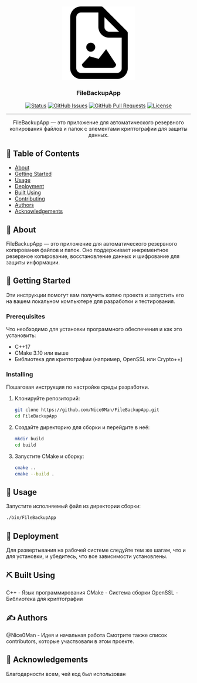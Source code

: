 <p align="center">
  <a href="" rel="noopener">
 <img width=200px height=200px src="icons\png-file.png" alt="Project logo"></a>
</p>

<h3 align="center">FileBackupApp</h3>

<div align="center">

[![Status](https://img.shields.io/badge/status-active-success.svg)]()
[![GitHub Issues](https://img.shields.io/github/issues/Nice0Man/FileBackupApp.svg)](https://github.com/Nice0Man/FileBackupApp/issues)
[![GitHub Pull Requests](https://img.shields.io/github/issues-pr/Nice0Man/FileBackupApp.svg)](https://github.com/Nice0Man/FileBackupApp/pulls)
[![License](https://img.shields.io/badge/license-MIT-blue.svg)](/LICENSE)

</div>

---

<p align="center"> FileBackupApp — это приложение для автоматического резервного копирования файлов и папок с элементами криптографии для защиты данных.
    <br> 
</p>

## 📝 Table of Contents

- [About](#about)
- [Getting Started](#getting_started)
- [Usage](#usage)
- [Deployment](#deployment)
- [Built Using](#built_using)
- [Contributing](#contributing)
- [Authors](#authors)
- [Acknowledgements](#acknowledgements)

## 🧐 About <a name = "about"></a>

FileBackupApp — это приложение для автоматического резервного копирования файлов и папок. Оно поддерживает инкрементное резервное копирование, восстановление данных и шифрование для защиты информации.

## 🏁 Getting Started <a name = "getting_started"></a>

Эти инструкции помогут вам получить копию проекта и запустить его на вашем локальном компьютере для разработки и тестирования.

### Prerequisites

Что необходимо для установки программного обеспечения и как это установить:

- C++17
- CMake 3.10 или выше
- Библиотека для криптографии (например, OpenSSL или Crypto++)

### Installing

Пошаговая инструкция по настройке среды разработки.

1. Клонируйте репозиторий:

    ```sh
    git clone https://github.com/Nice0Man/FileBackupApp.git
    cd FileBackupApp
    ```

2. Создайте директорию для сборки и перейдите в неё:

    ```sh
    mkdir build
    cd build
    ```

3. Запустите CMake и сборку:

    ```sh
    cmake ..
    cmake --build .
    ```

## 🎈 Usage <a name="usage"></a>

Запустите исполняемый файл из директории сборки:

```sh
./bin/FileBackupApp
```

## 🚀 Deployment <a name = "deployment"></a>
Для развертывания на рабочей системе следуйте тем же шагам, что и для установки, и убедитесь, что все зависимости установлены.

## ⛏️ Built Using <a name = "built_using"></a>
C++ - Язык программирования
CMake - Система сборки
OpenSSL - Библиотека для криптографии
## ✍️ Authors <a name = "authors"></a>
@Nice0Man - Идея и начальная работа
Смотрите также список contributors, которые участвовали в этом проекте.

## 🎉 Acknowledgements <a name = "acknowledgements"></a>
Благодарности всем, чей код был использован